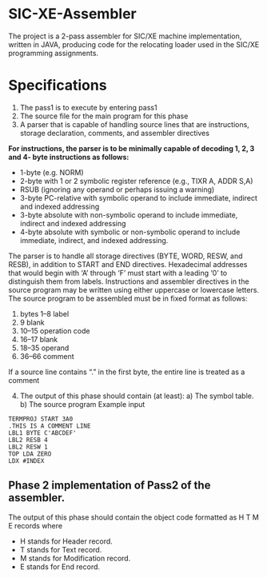 # SIC-XE-Assembler
The project is a 2-pass assembler for SIC/XE machine implementation, written in JAVA, producing code for the relocating loader used in the SIC/XE programming assignments.
# Specifications
1.  The pass1 is to execute by entering pass1 <source-file-name>
2.  The source file for the main program for this phase 
3.  A parser that is capable of handling source lines that are instructions, storage declaration, comments, and assembler directives 

**For instructions, the parser is to be minimally capable of decoding 1, 2, 3 and 4- byte instructions as follows:**

  * 1-byte (e.g. NORM)
  * 2-byte with 1 or 2 symbolic register reference (e.g., TIXR A, ADDR S,A)
  * RSUB (ignoring any operand or perhaps issuing a warning)
  * 3-byte PC-relative with symbolic operand to include immediate, indirect and indexed addressing
  * 3-byte absolute with non-symbolic operand to include immediate, indirect and indexed addressing
  * 4-byte absolute with symbolic or non-symbolic operand to include immediate, indirect, and indexed addressing.

The parser is to handle all storage directives (BYTE, WORD, RESW, and RESB), in addition to START and END directives.
Hexadecimal addresses that would begin with ‘A’ through ‘F’ must start with a leading ‘0’ to distinguish them from labels.
Instructions and assembler directives in the source program may be written using either uppercase or lowercase letters.
The source program to be assembled must be in fixed format as follows:
1. bytes 1–8 label
2. 9 blank
3. 10–15 operation code
4. 16–17 blank
5. 18–35 operand
6. 36–66 comment

If a source line contains “.” in the first byte, the entire line is treated as a comment

4. The output of this phase should contain (at least):
a) The symbol table.
b) The source program 
Example input
```
TERMPROJ START 3A0
.THIS IS A COMMENT LINE
LBL1 BYTE C'ABCDEF'
LBL2 RESB 4
LBL2 RESW 1
TOP LDA ZERO
LDX #INDEX
```
## Phase 2 implementation of Pass2 of the assembler. 
The output of this phase should contain the object code formatted as H T M E records where
* H stands for Header record.
* T stands for Text record.
* M stands for Modification record.
* E stands for End record.
